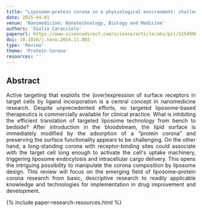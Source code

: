 ```yaml
---
title: "Liposome–protein corona in a physiological environment: challenges and opportunities for targeted delivery of nanomedicines" 
date: 2015-04-01
venue: 'Nanomedicine: Nanotechnology, Biology and Medicine'
authors: 'Giulio Caracciolo'
paperurl: https://www.sciencedirect.com/science/article/abs/pii/S1549963414005656
doi: 10.1016/j.nano.2014.11.003
type: 'Review'
theme: 'Protein Corona'
resources: ''
---
```


<h2> Abstract </h2>
<p align= "justify">
Active targeting that exploits the (over)expression of surface receptors in target cells by ligand incorporation is a central concept in nanomedicine research. Despite unprecedented efforts, no targeted liposome-based therapeutics is commercially available for clinical practice. What is inhibiting the efficient translation of targeted liposome technology from bench to bedside? After introduction in the bloodstream, the lipid surface is immediately modified by the adsorption of a “protein corona” and preserving the surface functionality appears to be challenging. On the other hand, a long-standing corona with receptor-binding sites could associate with the target cell long enough to activate the cell's uptake machinery, triggering liposome endocytosis and intracellular cargo delivery. This opens the intriguing possibility to manipulate the corona composition by liposome design. This review will focus on the emerging field of liposome–protein corona research from basic, descriptive research to readily applicable knowledge and technologies for implementation in drug improvement and development.

{% include paper-research-resources.html %}
